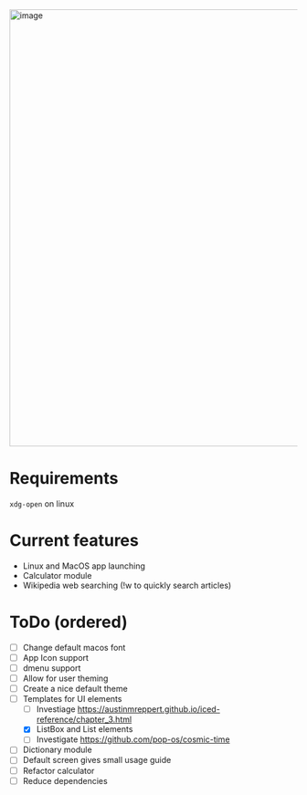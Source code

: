<img width="1766" height="766" alt="image" src="https://github.com/user-attachments/assets/83661a1d-7d13-4353-ab56-2f09b49f6ab4" />

# Requirements
`xdg-open` on linux

# Current features
- Linux and MacOS app launching 
- Calculator module
- Wikipedia web searching (!w to quickly search articles)

# ToDo (ordered)
- [ ] Change default macos font
- [ ] App Icon support
- [ ] dmenu support
- [ ] Allow for user theming
- [ ] Create a nice default theme
- [ ] Templates for UI elements 
    - [ ] Investiage https://austinmreppert.github.io/iced-reference/chapter_3.html
    - [x] ListBox and List elements
    - [ ] Investigate https://github.com/pop-os/cosmic-time
- [ ] Dictionary module
- [ ] Default screen gives small usage guide
- [ ] Refactor calculator
- [ ] Reduce dependencies
